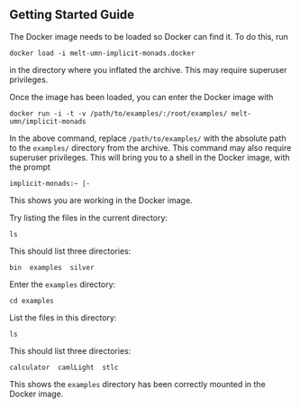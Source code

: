 
## Getting Started Guide

The Docker image needs to be loaded so Docker can find it.  To do
this, run
```
docker load -i melt-umn-implicit-monads.docker
```
in the directory where you inflated the archive.  This may require
superuser privileges.


Once the image has been loaded, you can enter the Docker image with
```
docker run -i -t -v /path/to/examples/:/root/examples/ melt-umn/implicit-monads
```
In the above command, replace `/path/to/examples/` with the absolute
path to the `examples/` directory from the archive.  This command may
also require superuser privileges.  This will bring you to a shell in
the Docker image, with the prompt
```
implicit-monads:~ |-
```
This shows you are working in the Docker image.


Try listing the files in the current directory:
```
ls
```
This should list three directories:
```
bin  examples  silver
```
Enter the `examples` directory:
```
cd examples
```
List the files in this directory:
```
ls
```
This should list three directories:
```
calculator  camlLight  stlc
```
This shows the `examples` directory has been correctly mounted in the
Docker image.

